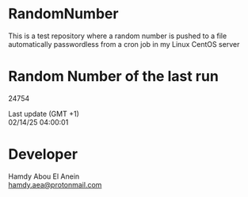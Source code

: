 # RandomNumber    
This is a test repository where a random number is pushed to a file automatically passwordless from a cron job in my Linux CentOS server    
# Random Number of the last run   
24754
      
Last update (GMT +1)    
02/14/25 04:00:01
# Developer    
Hamdy Abou El Anein   
hamdy.aea@protonmail.com
